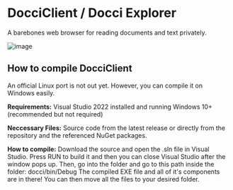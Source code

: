 # DocciClient / Docci Explorer
A barebones web browser for reading documents and text privately.

![image](https://github.com/user-attachments/assets/1eca96c3-9b18-4b93-92b3-fc739f2aa72f)

## How to compile DocciClient
An official Linux port is not out yet. However, you can compile it on Windows easily.

**Requirements:**
Visual Studio 2022 installed and running
Windows 10+ (recommended but not required)

**Neccessary Files:**
Source code from the latest release or directly from the repository and the referenced NuGet packages.

**How to compile:**
Download the source and open the .sln file in Visual Studio. Press RUN to build it and then you can close Visual Studio after the window pops up. Then, go into the folder and go to this path inside the folder: docci/bin/Debug
The compiled EXE file and all of it's components are in there! You can then move all the files to your desired folder.
